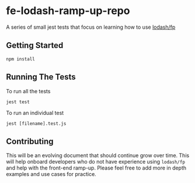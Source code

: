 # fe-lodash-ramp-up-repo

A series of small jest tests that focus on learning how to use [lodash/fp](https://github.com/lodash/lodash/wiki/FP-Guide)

## Getting Started

```
npm install
```

## Running The Tests

To run all the tests

```
jest test
```

To run an individual test

```
jest [filename].test.js
```

## Contributing

This will be an evolving document that should continue grow over time. This will help onboard developers who do not have experience using `lodash/fp` and help with the front-end ramp-up. Please feel free to add more in depth examples and use cases for practice.